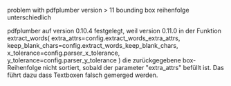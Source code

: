 problem with pdfplumber version > 11
bounding box reihenfolge unterschiedlich

pdfplumber auf version 0.10.4 festgelegt, weil version 0.11.0 in der Funktion
extract_words(
extra_attrs=config.extract_words_extra_attrs,
keep_blank_chars=config.extract_words_keep_blank_chars,
x_tolerance=config.parser_x_tolerance,
y_tolerance=config.parser_y_tolerance
)
die zurückgegebene box-Reihenfolge nicht sortiert, sobald der parameter "extra_attrs" befüllt ist. Das führt dazu dass Textboxen falsch gemerged werden.